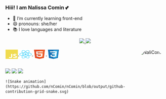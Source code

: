 ### Hiii! I am Nalissa Comin 💕


- 🌱 I’m currently learning front-end
- 😄 pronouns: she/her
- 📚 I love languages and literature  

<div align="center">
  <a href="https://github.com/nComin">
  <img height="150em" src="https://github-readme-stats.vercel.app/api?username=nComin&show_icons=true&theme=dracula&include_all_commits=true&count_private=true"/>
  <img height="150em" src="https://github-readme-stats.vercel.app/api/top-langs/?username=nComin&layout=compact&langs_count=7&theme=dracula"/>
</div>

  </div>
<div style="display: inline_block"><br>
  <img align="center" alt="Rafa-Js" height="30" width="40" src="https://raw.githubusercontent.com/devicons/devicon/master/icons/javascript/javascript-plain.svg">
  <img align="center" alt="Rafa-React" height="30" width="40" src="https://raw.githubusercontent.com/devicons/devicon/master/icons/react/react-original.svg">
  <img align="center" alt="Rafa-HTML" height="30" width="40" src="https://raw.githubusercontent.com/devicons/devicon/master/icons/html5/html5-original.svg">
  <img align="center" alt="Rafa-CSS" height="30" width="40" src="https://raw.githubusercontent.com/devicons/devicon/master/icons/css3/css3-original.svg">
  <img align="right" alt="NaliComin" height="150" style="border-radius:50px;" src="https://user-images.githubusercontent.com/105800188/178119111-fbd75064-52b2-4123-b920-79855f79c8d3.png">
</div>

##

<div> 
  <a href="https://instagram.com/nalissacomin" target="_blank"><img src="https://img.shields.io/badge/-Instagram-%23E4405F?style=for-the-badge&logo=instagram&logoColor=white" target="_blank"></a>
  <a href = "mailto:nalissatc@hotmail.com"><img src="https://img.shields.io/badge/-Gmail-%23333?style=for-the-badge&logo=gmail&logoColor=white" target="_blank"></a>
  <a href="https://www.linkedin.com/in/Nalissa-Comin-45875016a" target="_blank"><img src="https://img.shields.io/badge/-LinkedIn-%230077B5?style=for-the-badge&logo=linkedin&logoColor=white" target="_blank"></a> 
  
    ![Snake animation](https://github.com/nComin/nComin/blob/output/github-contribution-grid-snake.svg)

  
</div>
